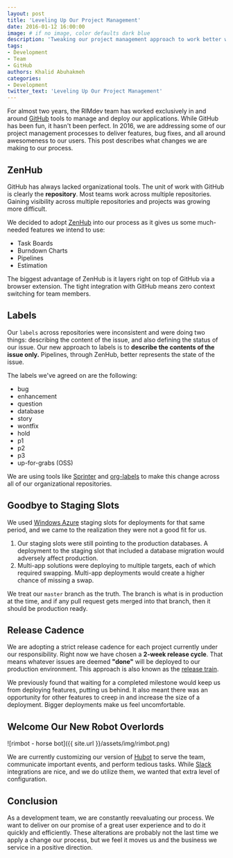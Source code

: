 ```yaml
---
layout: post
title: 'Leveling Up Our Project Management'
date: 2016-01-12 16:00:00
image: # if no image, color defaults dark blue
description: 'Tweaking our project management approach to work better with GitHub'
tags:
- Development
- Team
- GitHub
authors: Khalid Abuhakmeh
categories:
- Development
twitter_text: 'Leveling Up Our Project Management'
---
```


 For almost two years, the RIMdev team has worked exclusively in and around [GitHub](https://github.com) tools to manage and deploy our applications. While GitHub has been fun, it hasn't been perfect. In 2016, we are addressing some of our project management processes to deliver features, bug fixes, and all around awesomeness to our users. This post describes what changes we are making to our process.

## ZenHub

GitHub has always lacked organizational tools. The unit of work with GitHub is clearly the **repository**. Most teams work across multiple repositories. Gaining visibility across multiple repositories and projects was growing more difficult.

We decided to adopt [ZenHub](https://zenhub.io) into our process as it gives us some much-needed features we intend to use: 

- Task Boards
- Burndown Charts
- Pipelines
- Estimation

The biggest advantage of ZenHub is it layers right on top of GitHub via a browser extension. The tight integration with GitHub means zero context switching for team members.

## Labels

Our `labels` across repositories were inconsistent and were doing two things: describing the content of the issue, and also defining the status of our issue. Our new approach to labels is to **describe the contents of the issue only.** Pipelines, through ZenHub, better represents the state of the issue.

The labels we've agreed on are the following:

- bug
- enhancement
- question
- database
- story
- wontfix
- hold
- p1
- p2
- p3
- up-for-grabs (OSS)

We are using tools like [Sprinter](https://libraries.io/npm/sprinter) and [org-labels](https://github.com/repo-utils/org-labels) to make this change across all of our organizational repositories.

## Goodbye to Staging Slots

We used [Windows Azure](http://windowsazure.com) staging slots for deployments for that same period, and we came to the realization they were not a good fit for us.

1. Our staging slots were still pointing to the production databases. A deployment to the staging slot that included a database migration would adversely affect production. 
2. Multi-app solutions were deploying to multiple targets, each of which required swapping. Multi-app deployments would create a higher chance of missing a swap.

We treat our `master` branch as the truth. The branch is what is in production at the time, and if any pull request gets merged into that branch, then it should be production ready.

## Release Cadence

We are adopting a strict release cadence for each project currently under our responsibility. Right now we have chosen a **2-week release cycle**. That means whatever issues are deemed **"done"** will be deployed to our production environment. This approach is also known as the [release train](https://en.wikipedia.org/wiki/Software_release_train).

We previously found that waiting for a completed milestone would keep us from deploying features, putting us behind. It also meant there was an opportunity for other features to creep in and increase the size of a deployment. Bigger deployments make us feel uncomfortable.

## Welcome Our New Robot Overlords

![rimbot - horse bot]({{ site.url }}/assets/img/rimbot.png)

We are currently customizing our version of [Hubot](https://hubot.github.com/) to serve the team, communicate important events, and perform tedious tasks. While [Slack](https://slack.com/) integrations are nice, and we do utilize them, we wanted that extra level of configuration.


## Conclusion

As a development team, we are constantly reevaluating our process. We want to deliver on our promise of a great user experience and to do it quickly and efficiently. These alterations are probably not the last time we apply a change our process, but we feel it moves us and the business we service in a positive direction.
